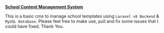 <strong><u>School Content Management System</u></strong>

<p>
This is a basic cms to manage school templates using <code>Laravel v8 Backend</code> &amp <code>MySQL Database</code>.
Please feel free to make use, pull and fix some issues that I could have fixed.
Thank You.
</p>
